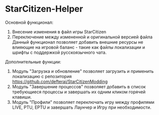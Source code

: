 # StarCitizen-Helper


Основной функционал:
1. Внесение изменения в файл игры StarCitizen
2. Переключение между измененной и оригинальной версией файла
Данный функционал позволяет добавить внешние ресурсы не влияющие на игровой баланс - такие как файлы локализации и шрифты с поддержкой русскоязычного чата.

Дополнительные функции:
1. Модуль "Загрузка и обновление" позволяет загрузить и применить локализацию с репозитория https://github.com/defterai/StarCitizenModding
2. Модуль "Завершение процессов" позволяет добавить в список требующиеся процессы и завершать их одним кликом горячей клавиши.
3. Модуль "Профили" позволяет переключать игру между профилями LIVE, PTU, EPTU и завершать Лаунчер и Игру при необходимости.
